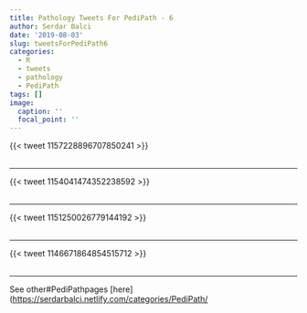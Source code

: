 ```yaml
---
title: Pathology Tweets For PediPath - 6
author: Serdar Balci
date: '2019-08-03'
slug: tweetsForPediPath6
categories:
  - R
  - tweets
  - pathology
  - PediPath
tags: []
image:
  caption: ''
  focal_point: ''
---
```



{{< tweet 1157228896707850241 >}}
<br>
<br>
<hr>
{{< tweet 1154041474352238592 >}}
<br>
<br>
<hr>
{{< tweet 1151250026779144192 >}}
<br>
<br>
<hr>
{{< tweet 1146671864854515712 >}}
<br>
<br>
<hr>


See other#PediPathpages [here](https://serdarbalci.netlify.com/categories/PediPath/
